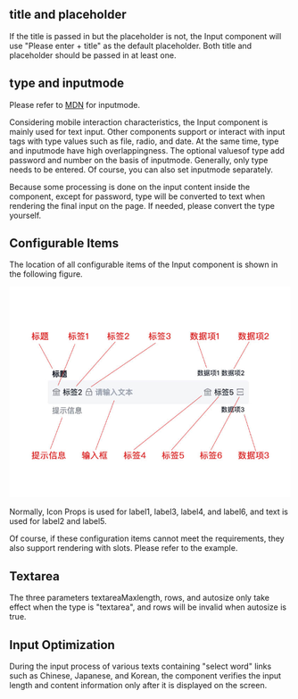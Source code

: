 ## title and placeholder

If the title is passed in but the placeholder is not, the Input component will use "Please enter + title" as the default placeholder. Both title and placeholder should be passed in at least one.

## type and inputmode

Please refer to [MDN](https://developer.mozilla.org/en-US/docs/Web/HTML/Global_attributes/inputmode) for inputmode.

Considering mobile interaction characteristics, the Input component is mainly used for text input. Other components support or interact with input tags with type values ​​such as file, radio, and date. At the same time, type and inputmode have high overlappingness. The optional values ​​of type add password and number on the basis of inputmode. Generally, only type needs to be entered. Of course, you can also set inputmode separately.

Because some processing is done on the input content inside the component, except for password, type will be converted to text when rendering the final input on the page. If needed, please convert the type yourself.

## Configurable Items

The location of all configurable items of the Input component is shown in the following figure.

<img src="input.jpg" alt="input config" title="输入框配置项">

Normally, Icon Props is used for label1, label3, label4, and label6, and text is used for label2 and label5.

Of course, if these configuration items cannot meet the requirements, they also support rendering with slots. Please refer to the example.

## Textarea

The three parameters textareaMaxlength, rows, and autosize only take effect when the type is "textarea", and rows will be invalid when autosize is true.

## Input Optimization

During the input process of various texts containing "select word" links such as Chinese, Japanese, and Korean, the component verifies the input length and content information only after it is displayed on the screen.
